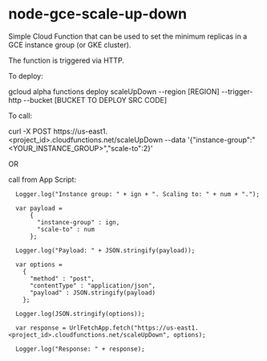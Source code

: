 # node-gce-scale-up-down

Simple Cloud Function that can be used to set the minimum replicas in a GCE instance group
(or GKE cluster).

The function is triggered via HTTP.

To deploy:

gcloud alpha functions deploy scaleUpDown --region [REGION] --trigger-http --bucket [BUCKET TO DEPLOY SRC CODE]

To call:

curl -X POST https://us-east1.<project_id>.cloudfunctions.net/scaleUpDown --data '{"instance-group":"<YOUR_INSTANCE_GROUP>","scale-to":2}'

OR

call from App Script:

      Logger.log("Instance group: " + ign + ". Scaling to: " + num + ".");
      
      var payload = 
          {
            "instance-group" : ign,
            "scale-to" : num
          };
    
      Logger.log("Payload: " + JSON.stringify(payload));

      var options =
        {
          "method" : "post",
          "contentType" : "application/json",
          "payload" : JSON.stringify(payload)
        };
      
      Logger.log(JSON.stringify(options));

      var response = UrlFetchApp.fetch("https://us-east1.<project_id>.cloudfunctions.net/scaleUpDown", options);
    
      Logger.log("Response: " + response);
